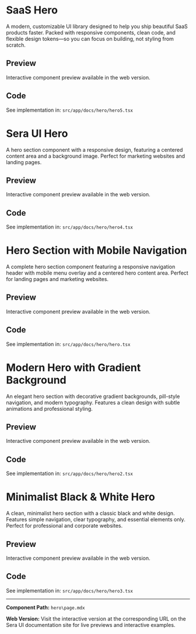 # SaaS Hero
A modern, customizable UI library designed to help you ship beautiful SaaS products faster. Packed with responsive components, clean code, and flexible design tokens—so you can focus on building, not styling from scratch.

## Preview

Interactive component preview available in the web version.

## Code

See implementation in: `src/app/docs/hero/hero5.tsx`

#  Sera UI Hero
A hero section component with a responsive design, featuring a centered content area and a background image. Perfect for marketing websites and landing pages.

## Preview

Interactive component preview available in the web version.

## Code

See implementation in: `src/app/docs/hero/hero4.tsx`

# Hero Section with Mobile Navigation

A complete hero section component featuring a responsive navigation header with mobile menu overlay and a centered hero content area. Perfect for landing pages and marketing websites.

## Preview

Interactive component preview available in the web version.

## Code

See implementation in: `src/app/docs/hero/hero.tsx`

# Modern Hero with Gradient Background

An elegant hero section with decorative gradient backgrounds, pill-style navigation, and modern typography. Features a clean design with subtle animations and professional styling.

## Preview

Interactive component preview available in the web version.

## Code

See implementation in: `src/app/docs/hero/hero2.tsx`

# Minimalist Black & White Hero

A clean, minimalist hero section with a classic black and white design. Features simple navigation, clear typography, and essential elements only. Perfect for professional and corporate websites.

## Preview

Interactive component preview available in the web version.

## Code

See implementation in: `src/app/docs/hero/hero3.tsx`

---

**Component Path:** `hero\page.mdx`

**Web Version:** Visit the interactive version at the corresponding URL on the Sera UI documentation site for live previews and interactive examples.
